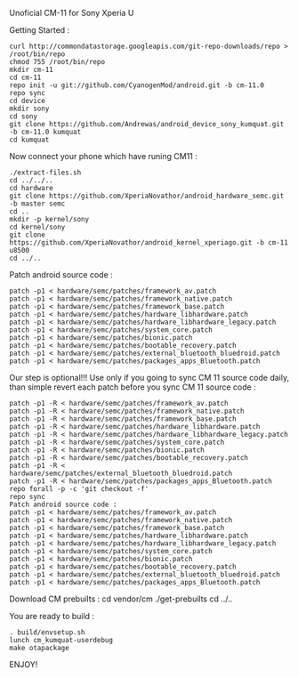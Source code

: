 Unoficial CM-11 for Sony Xperia U

Getting Started :

    curl http://commondatastorage.googleapis.com/git-repo-downloads/repo > /root/bin/repo
    chmod 755 /root/bin/repo
	mkdir cm-11
    cd cm-11
    repo init -u git://github.com/CyanogenMod/android.git -b cm-11.0
    repo sync
    cd device
    mkdir sony
    cd sony
    git clone https://github.com/Andrewas/android_device_sony_kumquat.git -b cm-11.0 kumquat
    cd kumquat

Now connect your phone which have runing CM11 :

    ./extract-files.sh
    cd ../../..
    cd hardware
    git clone https://github.com/XperiaNovathor/android_hardware_semc.git -b master semc
    cd ..
    mkdir -p kernel/sony
    cd kernel/sony
    git clone https://github.com/XperiaNovathor/android_kernel_xperiago.git -b cm-11 u8500
    cd ../..

Patch android source code :

    patch -p1 < hardware/semc/patches/framework_av.patch
    patch -p1 < hardware/semc/patches/framework_native.patch
    patch -p1 < hardware/semc/patches/framework_base.patch
    patch -p1 < hardware/semc/patches/hardware_libhardware.patch
    patch -p1 < hardware/semc/patches/hardware_libhardware_legacy.patch
    patch -p1 < hardware/semc/patches/system_core.patch
    patch -p1 < hardware/semc/patches/bionic.patch
    patch -p1 < hardware/semc/patches/bootable_recovery.patch
    patch -p1 < hardware/semc/patches/external_bluetooth_bluedroid.patch
    patch -p1 < hardware/semc/patches/packages_apps_Bluetooth.patch


Our step is optional!!! Use only if you going to sync CM 11 source code daily, than simple revert each patch before you sync CM 11 source code :

    patch -p1 -R < hardware/semc/patches/framework_av.patch
    patch -p1 -R < hardware/semc/patches/framework_native.patch
    patch -p1 -R < hardware/semc/patches/framework_base.patch
    patch -p1 -R < hardware/semc/patches/hardware_libhardware.patch
    patch -p1 -R < hardware/semc/patches/hardware_libhardware_legacy.patch
    patch -p1 -R < hardware/semc/patches/system_core.patch
    patch -p1 -R < hardware/semc/patches/bionic.patch
    patch -p1 -R < hardware/semc/patches/bootable_recovery.patch
    patch -p1 -R < hardware/semc/patches/external_bluetooth_bluedroid.patch
    patch -p1 -R < hardware/semc/patches/packages_apps_Bluetooth.patch
    repo forall -p -c 'git checkout -f'
    repo sync
    Patch android source code :
    patch -p1 < hardware/semc/patches/framework_av.patch
    patch -p1 < hardware/semc/patches/framework_native.patch
    patch -p1 < hardware/semc/patches/framework_base.patch
    patch -p1 < hardware/semc/patches/hardware_libhardware.patch
    patch -p1 < hardware/semc/patches/hardware_libhardware_legacy.patch
    patch -p1 < hardware/semc/patches/system_core.patch
    patch -p1 < hardware/semc/patches/bionic.patch
    patch -p1 < hardware/semc/patches/bootable_recovery.patch
    patch -p1 < hardware/semc/patches/external_bluetooth_bluedroid.patch
    patch -p1 < hardware/semc/patches/packages_apps_Bluetooth.patch

Download CM prebuilts :
   cd vendor/cm
   ./get-prebuilts
   cd ../..

You are ready to build :

    . build/envsetup.sh
    lunch cm_kumquat-userdebug
    make otapackage

ENJOY! 
